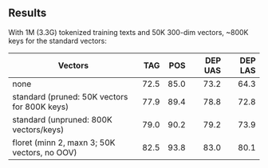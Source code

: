 ## Results

With 1M (3.3G) tokenized training texts and 50K 300-dim vectors, ~800K keys for
the standard vectors:

| Vectors                                      |  TAG |  POS | DEP UAS | DEP LAS |
| -------------------------------------------- | ---: | ---: | ------: | ------: |
| none                                         | 72.5 | 85.0 |    73.2 |    64.3 |
| standard (pruned: 50K vectors for 800K keys) | 77.9 | 89.4 |    78.8 |    72.8 |
| standard (unpruned: 800K vectors/keys)       | 79.0 | 90.2 |    79.2 |    73.9 |
| floret (minn 2, maxn 3; 50K vectors, no OOV) | 82.5 | 93.8 |    83.0 |    80.1 |

